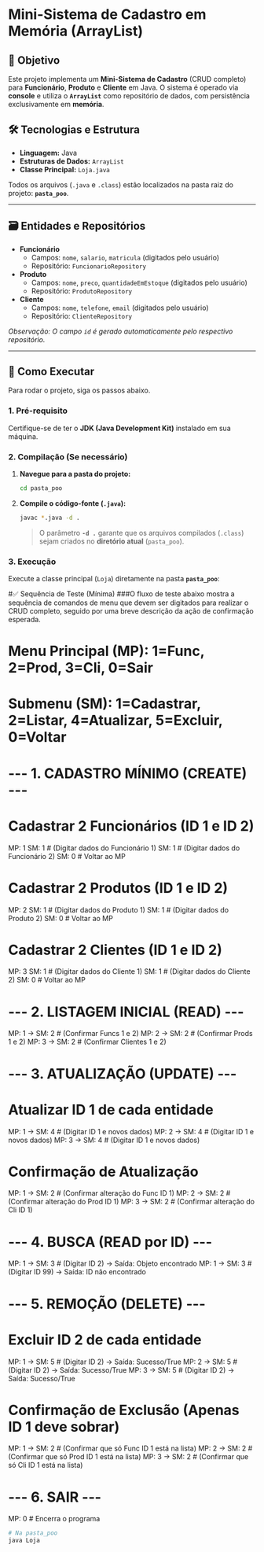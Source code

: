 # Mini-Sistema de Cadastro em Memória (ArrayList)

## 🎯 Objetivo

Este projeto implementa um **Mini-Sistema de Cadastro** (CRUD completo) para **Funcionário**, **Produto** e **Cliente** em Java. O sistema é operado via **console** e utiliza o **`ArrayList`** como repositório de dados, com persistência exclusivamente em **memória**.

## 🛠️ Tecnologias e Estrutura

* **Linguagem:** Java
* **Estruturas de Dados:** `ArrayList`
* **Classe Principal:** `Loja.java`

Todos os arquivos (`.java` e `.class`) estão localizados na pasta raiz do projeto: **`pasta_poo`**.

---

## 🗃️ Entidades e Repositórios

* **Funcionário**
    * Campos: `nome`, `salario`, `matricula` (digitados pelo usuário)
    * Repositório: `FuncionarioRepository`
* **Produto**
    * Campos: `nome`, `preco`, `quantidadeEmEstoque` (digitados pelo usuário)
    * Repositório: `ProdutoRepository`
* **Cliente**
    * Campos: `nome`, `telefone`, `email` (digitados pelo usuário)
    * Repositório: `ClienteRepository`

*Observação: O campo `id` é gerado automaticamente pelo respectivo repositório.*

---

## 🚀 Como Executar

Para rodar o projeto, siga os passos abaixo.

### 1. Pré-requisito

Certifique-se de ter o **JDK (Java Development Kit)** instalado em sua máquina.

### 2. Compilação (Se necessário)

1.  **Navegue para a pasta do projeto:**
    ```bash
    cd pasta_poo
    ```

2.  **Compile o código-fonte (`.java`):**
    ```bash
    javac *.java -d .
    ```
    > O parâmetro **`-d .`** garante que os arquivos compilados (`.class`) sejam criados no **diretório atual** (`pasta_poo`).

### 3. Execução

Execute a classe principal (`Loja`) diretamente na pasta **`pasta_poo`**:

#✅ Sequência de Teste (Mínima)
###O fluxo de teste abaixo mostra a sequência de comandos de menu que devem ser digitados para realizar o CRUD completo, seguido por uma breve descrição da ação de confirmação esperada.

# Menu Principal (MP): 1=Func, 2=Prod, 3=Cli, 0=Sair
# Submenu (SM): 1=Cadastrar, 2=Listar, 4=Atualizar, 5=Excluir, 0=Voltar

# --- 1. CADASTRO MÍNIMO (CREATE) ---

# Cadastrar 2 Funcionários (ID 1 e ID 2)
MP: 1
SM: 1  # (Digitar dados do Funcionário 1)
SM: 1  # (Digitar dados do Funcionário 2)
SM: 0  # Voltar ao MP

# Cadastrar 2 Produtos (ID 1 e ID 2)
MP: 2
SM: 1  # (Digitar dados do Produto 1)
SM: 1  # (Digitar dados do Produto 2)
SM: 0  # Voltar ao MP

# Cadastrar 2 Clientes (ID 1 e ID 2)
MP: 3
SM: 1  # (Digitar dados do Cliente 1)
SM: 1  # (Digitar dados do Cliente 2)
SM: 0  # Voltar ao MP


# --- 2. LISTAGEM INICIAL (READ) ---
MP: 1 -> SM: 2 # (Confirmar Funcs 1 e 2)
MP: 2 -> SM: 2 # (Confirmar Prods 1 e 2)
MP: 3 -> SM: 2 # (Confirmar Clientes 1 e 2)


# --- 3. ATUALIZAÇÃO (UPDATE) ---

# Atualizar ID 1 de cada entidade
MP: 1 -> SM: 4 # (Digitar ID 1 e novos dados)
MP: 2 -> SM: 4 # (Digitar ID 1 e novos dados)
MP: 3 -> SM: 4 # (Digitar ID 1 e novos dados)

# Confirmação de Atualização
MP: 1 -> SM: 2 # (Confirmar alteração do Func ID 1)
MP: 2 -> SM: 2 # (Confirmar alteração do Prod ID 1)
MP: 3 -> SM: 2 # (Confirmar alteração do Cli ID 1)


# --- 4. BUSCA (READ por ID) ---
MP: 1 -> SM: 3 # (Digitar ID 2) -> Saída: Objeto encontrado
MP: 1 -> SM: 3 # (Digitar ID 99) -> Saída: ID não encontrado


# --- 5. REMOÇÃO (DELETE) ---

# Excluir ID 2 de cada entidade
MP: 1 -> SM: 5 # (Digitar ID 2) -> Saída: Sucesso/True
MP: 2 -> SM: 5 # (Digitar ID 2) -> Saída: Sucesso/True
MP: 3 -> SM: 5 # (Digitar ID 2) -> Saída: Sucesso/True

# Confirmação de Exclusão (Apenas ID 1 deve sobrar)
MP: 1 -> SM: 2 # (Confirmar que só Func ID 1 está na lista)
MP: 2 -> SM: 2 # (Confirmar que só Prod ID 1 está na lista)
MP: 3 -> SM: 2 # (Confirmar que só Cli ID 1 está na lista)


# --- 6. SAIR ---
MP: 0 # Encerra o programa

```bash
# Na pasta_poo
java Loja


